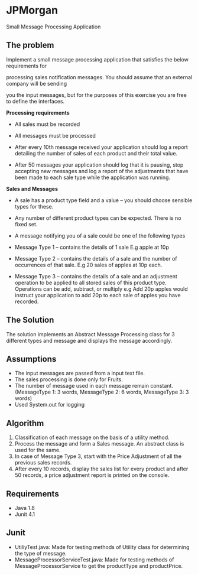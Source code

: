 # JPMorgan 
Small Message Processing Application

## The problem

Implement a small message processing application that satisfies the below requirements for

processing sales notification messages. You should assume that an external company will be sending

you the input messages, but for the purposes of this exercise you are free to define the interfaces.

**Processing requirements**

* All sales must be recorded

* All messages must be processed

* After every 10th message received your application should log a report detailing the number of sales of each product 
  and their total value.

* After 50 messages your application should log that it is pausing, stop accepting new messages and log a report of the
  adjustments that have been made to each sale type while the application was running.

**Sales and Messages**

* A sale has a product type field and a value – you should choose sensible types for these.

* Any number of different product types can be expected. There is no fixed set.

* A message notifying you of a sale could be one of the following types

* Message Type 1 – contains the details of 1 sale E.g apple at 10p

* Message Type 2 – contains the details of a sale and the number of occurrences of that sale. E.g 20 sales of apples at 10p each.

* Message Type 3 – contains the details of a sale and an adjustment operation to be applied to all stored sales of this product type. 
  Operations can be add, subtract, or multiply e.g Add 20p apples would instruct your application to add 20p to each sale 
  of apples you have recorded.
  
  
## The Solution
 
 The solution implements an Abstract Message Processing class for 3 different types and message and displays the message accordingly.
 
## Assumptions 
 
* The input messages are passed from a input text file.    
* The sales processing is done only for Fruits.
* The number of message used in each message remain constant.(MessageType 1: 3 words, MessageType 2: 6 words, MessageType 3: 3 words)
* Used System.out for logging
 
## Algorithm
1. Classification of each message on the basis of a utility method. 
2. Process the message and form a Sales message. An abstract class is used for the same. 
3. In case of Message Type 3, start with the Price Adjustment of all the previous sales records.
4. After every 10 records, display the sales list for every product and after 50 records, a price adjustment report is printed on the console. 
   

## Requirements
- Java 1.8
- Junit 4.1

## Junit
* UtiliyTest.java: Made for testing methods of Utility class for determining the type of message.
* MessageProcessorServiceTest.java: Made for testing methods of MessageProcessorService to get the productType and productPrice.
